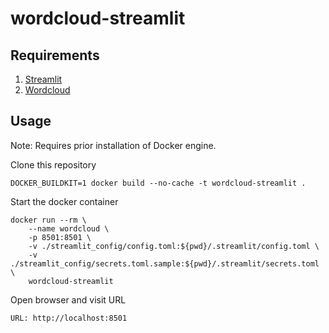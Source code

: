 # wordcloud-streamlit

## Requirements

1. [Streamlit](https://docs.streamlit.io/)
2. [Wordcloud](https://amueller.github.io/word_cloud/)


## Usage

Note:
Requires prior installation of Docker engine.

Clone this repository

```
DOCKER_BUILDKIT=1 docker build --no-cache -t wordcloud-streamlit .
```

Start the docker container

```
docker run --rm \
    --name wordcloud \
    -p 8501:8501 \
    -v ./streamlit_config/config.toml:${pwd}/.streamlit/config.toml \
    -v ./streamlit_config/secrets.toml.sample:${pwd}/.streamlit/secrets.toml \
    wordcloud-streamlit
```

Open browser and visit URL

```
URL: http://localhost:8501
```